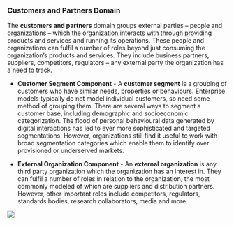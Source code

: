 ### Customers and Partners Domain
The **customers and partners** domain groups external parties – people and organizations – which the organization interacts with through providing products and services and running its operations. These people and organizations can fulfil a number of roles beyond just consuming the organization’s products and services. They include business partners, suppliers, competitors, regulators – any external party the organization has a need to track.

- **Customer Segment Component** - A **customer segment** is a grouping of customers who have similar needs, properties or behaviours. Enterprise models typically do not model individual customers, so need some method of grouping them. There are several ways to segment a customer base, including demographic and socioeconomic categorization. The flood of personal behavioural data generated by digital interactions has led to ever more sophisticated and targeted segmentations. However, organizations still find it useful to work with broad segmentation categories which enable them to identify over provisioned or underserved markets.

- **External Organization Component** - An **external organization** is any third party organization which the organization has an interest in. They can fulfil a number of roles in relation to the organization, the most commonly modeled of which are suppliers and distribution partners. However, other important roles include competitors, regulators, standards bodies, research collaborators, media and more.

![](Business%20stuff/Business%20Strategy%20Stuff/Ardoq/Meta%20Model/1.%20High%20Level%20Metamodel%20Concepts/attachments/Pasted%20image%2020231101132637.png)

